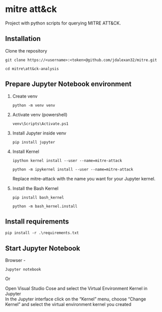 # mitre att&ck  
Project with python scripts for querying MITRE ATT&CK.  

## Installation  
Clone the repository  
```
git clone https://<username>:<token>@github.com/jdalexan32/mitre.git
```
```
cd mitre\att&ck-analysis
```

## Prepare Jupyter Notebook environment    
1. Create venv
   ```
   python -m venv venv
   ```   
2. Activate venv (powershell)
   ```
   venv\Scripts\Activate.ps1
   ```
3. Install Jupyter inside venv
   ```
   pip install jupyter
   ```
4. Install Kernel  
   ```
   ipython kernel install --user --name=mitre-attack
   ```  
   ```
   python -m ipykernel install --user --name=mitre-attack
   ```  

   Replace mitre-attack with the name you want for your Jupyter kernel.
       
6. Install the Bash Kernel  
   ```
   pip install bash_kernel
   ```
   ```
   python -m bash_kernel.install
   ```
  
## Install requirements   
```
pip install -r .\requirements.txt
```

## Start Jupyter Notebook 
   Browser -   
   ```
   Jupyter notebook
   ```
   Or
   
   Open Visual Studio Cose and select the Virtual Environment Kernel in Jupyter  
   In the Jupyter interface click on the “Kernel” menu, choose “Change Kernel” and select the virtual environment kernel you created 
